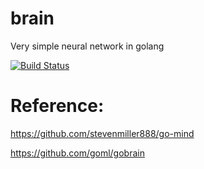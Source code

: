# brain
Very simple neural network in golang

[![Build Status](https://travis-ci.org/genzi/brain.svg?branch=master)](https://travis-ci.org/genzi/brain)

# Reference:
https://github.com/stevenmiller888/go-mind

https://github.com/goml/gobrain
